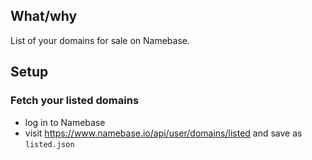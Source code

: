 ## What/why

List of your domains for sale on Namebase.

## Setup

### Fetch your listed domains

- log in to Namebase
- visit https://www.namebase.io/api/user/domains/listed and save as `listed.json`
